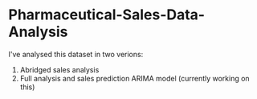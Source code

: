 # Pharmaceutical-Sales-Data-Analysis

I've analysed this dataset in two verions:

1. Abridged sales analysis
2. Full analysis and sales prediction ARIMA model (currently working on this)
